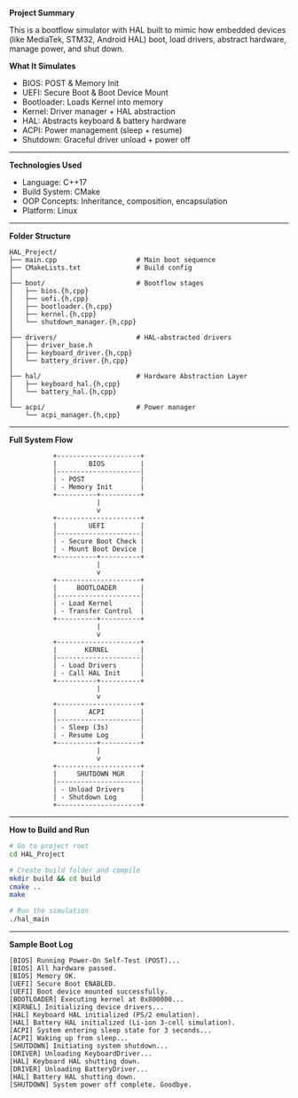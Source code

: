 **Project Summary**

This is a bootflow simulator with HAL built to mimic how embedded devices (like MediaTek, STM32, Android HAL) boot, load drivers, abstract hardware, manage power, and shut down.

**What It Simulates**

- BIOS: POST & Memory Init  
- UEFI: Secure Boot & Boot Device Mount  
- Bootloader: Loads Kernel into memory  
- Kernel: Driver manager + HAL abstraction  
- HAL: Abstracts keyboard & battery hardware  
- ACPI: Power management (sleep + resume)  
- Shutdown: Graceful driver unload + power off  

---
**Technologies Used**

- Language: C++17  
- Build System: CMake  
- OOP Concepts: Inheritance, composition, encapsulation  
- Platform: Linux

---

**Folder Structure**

```
HAL_Project/
├── main.cpp                    # Main boot sequence
├── CMakeLists.txt              # Build config
│
├── boot/                       # Bootflow stages
│   ├── bios.{h,cpp}
│   ├── uefi.{h,cpp}
│   ├── bootloader.{h,cpp}
│   ├── kernel.{h,cpp}
│   └── shutdown_manager.{h,cpp}
│
├── drivers/                    # HAL-abstracted drivers
│   ├── driver_base.h
│   ├── keyboard_driver.{h,cpp}
│   └── battery_driver.{h,cpp}
│
├── hal/                        # Hardware Abstraction Layer
│   ├── keyboard_hal.{h,cpp}
│   └── battery_hal.{h,cpp}
│
└── acpi/                       # Power manager
    └── acpi_manager.{h,cpp}
```

---

**Full System Flow**

```
           +---------------------+
           |        BIOS         |
           |---------------------|
           | - POST              |
           | - Memory Init       |
           +----------+----------+
                      |
                      v
           +---------------------+
           |        UEFI         |
           |---------------------|
           | - Secure Boot Check |
           | - Mount Boot Device |
           +----------+----------+
                      |
                      v
           +---------------------+
           |     BOOTLOADER      |
           |---------------------|
           | - Load Kernel       |
           | - Transfer Control  |
           +----------+----------+
                      |
                      v
           +---------------------+
           |       KERNEL        |
           |---------------------|
           | - Load Drivers      |
           | - Call HAL Init     |
           +----------+----------+
                      |
                      v
           +---------------------+
           |        ACPI         |
           |---------------------|
           | - Sleep (3s)        |
           | - Resume Log        |
           +----------+----------+
                      |
                      v
           +---------------------+
           |     SHUTDOWN MGR    |
           |---------------------|
           | - Unload Drivers    |
           | - Shutdown Log      |
           +---------------------+
```

---

**How to Build and Run**

```bash
# Go to project root
cd HAL_Project

# Create build folder and compile
mkdir build && cd build
cmake ..
make

# Run the simulation
./hal_main
```

---

**Sample Boot Log**

```
[BIOS] Running Power-On Self-Test (POST)...
[BIOS] All hardware passed.
[BIOS] Memory OK.
[UEFI] Secure Boot ENABLED.
[UEFI] Boot device mounted successfully.
[BOOTLOADER] Executing kernel at 0x800000...
[KERNEL] Initializing device drivers...
[HAL] Keyboard HAL initialized (PS/2 emulation).
[HAL] Battery HAL initialized (Li-ion 3-cell simulation).
[ACPI] System entering sleep state for 3 seconds...
[ACPI] Waking up from sleep...
[SHUTDOWN] Initiating system shutdown...
[DRIVER] Unloading KeyboardDriver...
[HAL] Keyboard HAL shutting down.
[DRIVER] Unloading BatteryDriver...
[HAL] Battery HAL shutting down.
[SHUTDOWN] System power off complete. Goodbye.
```
